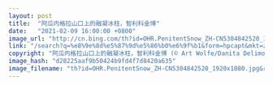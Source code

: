 ```yaml
---
layout: post
title:  "阿瓜内格拉山口上的融凝冰柱，智利科金博"
date:   "2021-02-09 16:00:00 +0800"
image_url: "http://cn.bing.com/th?id=OHR.PenitentSnow_ZH-CN5304842520_1920x1080.jpg&rf=LaDigue_1920x1080.jpg&pid=hp"
link: "/search?q=%e8%9e%8d%e5%87%9d%e5%86%b0%e6%9f%b1&form=hpcapt&mkt=zh-cn"
copyright: "阿瓜内格拉山口上的融凝冰柱，智利科金博 (© Art Wolfe/Danita Delimont)"
image_hash: "d28225aaf9b50424b9fd4f7d8420a635"
image_filename: "th?id=OHR.PenitentSnow_ZH-CN5304842520_1920x1080.jpg&rf=LaDigue_1920x1080.jpg&pid=hp"
---
```

